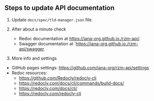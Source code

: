 ## Steps to update API documentation 

1. Update `docs/spec/tld-manager.json` file.

2. After about a minute check
 	* Redoc documentation at https://iana-org.github.io./rzm-api/.
	* Swagger documentation at `https://iana-org.github.io./rzm-api/swagger.

3. More info and settings 
    
- GitHub pages settings: https://github.com/iana-org/rzm-api/settings
- Redoc resources:
	* https://github.com/Redocly/redocly-cli
	* https://redocly.com/docs/cli/commands/build-docs/
	* https://redocly.com/docs/cli/
	* https://redocly.com/redocly-cli

    

